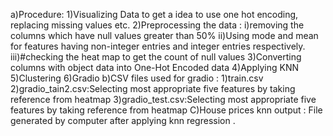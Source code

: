 a)Procedure:
1)Visualizing Data to get a idea to use one hot encoding, replacing missing values etc.
2)Preprocessing the data :
i)removing the columns which have null values greater than 50%
ii)Using mode and mean  for features having non-integer entries and integer entries respectively.
iii)#checking the heat map to get the count of null values 
3)Converting columns with object data into One-Hot Encoded data
4)Applying KNN
5)Clustering
6)Gradio
b)CSV files used for gradio :
1)train.csv
2)gradio_tain2.csv:Selecting most appropriate five features by taking reference from heatmap
3)gradio_test.csv:Selecting most appropriate five features by taking reference from heatmap
C)House prices knn output : File generated by computer after applying knn regression . 
